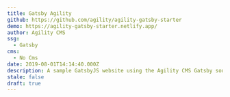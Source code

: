 ```yaml
---
title: Gatsby Agility
github: https://github.com/agility/agility-gatsby-starter
demo: https://agility-gatsby-starter.netlify.app/
author: Agility CMS
ssg:
  - Gatsby
cms:
  - No Cms
date: 2019-08-01T14:14:40.000Z
description: A sample GatsbyJS website using the Agility CMS Gatsby source plugin
stale: false
draft: true
---
```


